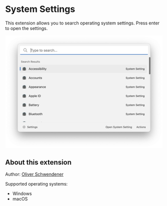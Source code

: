 # System Settings

This extension allows you to search operating system settings. Press enter to open the settings.

![Example](example.png)

## About this extension

Author: [Oliver Schwendener](https://github.com/oliverschwendener)

Supported operating systems:

-   Windows
-   macOS

